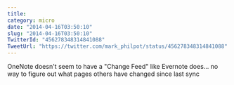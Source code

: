 ```yaml
---
title: 
category: micro
date: "2014-04-16T03:50:10"
slug: "2014-04-16T03:50:10"
TwitterId: "456278348314841088"
TweetUrl: "https://twitter.com/mark_philpot/status/456278348314841088"
---
```


OneNote doesn't seem to have a "Change Feed" like Evernote does... no way to
figure out what pages others have changed since last sync
